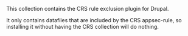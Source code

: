 This collection contains the CRS rule exclusion plugin for Drupal.

It only contains datafiles that are included by the CRS appsec-rule, so installing it without having the CRS collection will do nothing.
